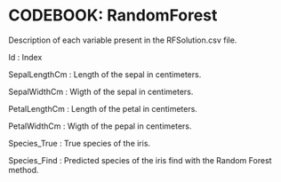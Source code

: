 # CODEBOOK: RandomForest

Description of each variable present in the RFSolution.csv file.

Id : Index

SepalLengthCm : Length of the sepal in centimeters.

SepalWidthCm : Wigth of the sepal in centimeters.

PetalLengthCm : Length of the petal in centimeters.

PetalWidthCm : Wigth of the pepal in centimeters.

Species_True : True species of the iris.

Species_Find : Predicted species of the iris find with the Random Forest method.
